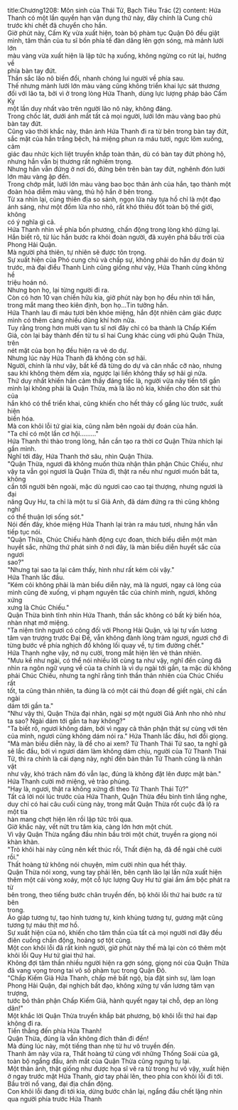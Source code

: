 title:Chương1208: Môn sinh của Thái Tử, Bạch Tiêu Trác (2)
content:
Hứa Thanh có một lần quyền hạn vận dụng thứ này, đây chính là Cung chủ<br>trước khi chết đã chuyển cho hắn.<br>Giờ phút này, Cấm Kỵ vừa xuất hiện, toàn bộ phàm tục Quận Đô đều giật<br>mình, tâm thần của tu sĩ bốn phía tế đàn dâng lên gợn sóng, mà mảnh lưới lớn<br>màu vàng vừa xuất hiện là lập tức hạ xuống, không ngừng co rút lại, hướng về<br>phía bàn tay đứt.<br>Thần sắc lão nô biến đổi, nhanh chóng lui người về phía sau.<br>Thế nhưng mảnh lưới lớn màu vàng cũng không triển khai lực sát thương<br>đối với lão ta, bởi vì ở trong lòng Hứa Thanh, dùng lực lượng pháp bảo Cấm Kỵ<br>một lần duy nhất vào trên người lão nô này, không đáng.<br>Trong chốc lát, dưới ánh mắt tất cả mọi người, lưới lớn màu vàng bao phủ<br>bàn tay đứt.<br>Cũng vào thời khắc này, thân ảnh Hứa Thanh đi ra từ bên trong bàn tay đứt,<br>sắc mặt của hắn trắng bệch, há miệng phun ra máu tươi, ngực lõm xuống, cảm<br>giác đau nhức kịch liệt truyền khắp toàn thân, dù có bàn tay đứt phòng hộ,<br>nhưng hắn vẫn bị thương rất nghiêm trọng.<br>Nhưng hắn vẫn đứng ở nơi đó, đứng bên trên bàn tay đứt, nghênh đón lưới<br>lớn màu vàng ập đến.<br>Trong chớp mắt, lưới lớn màu vàng bao bọc thân ảnh của hắn, tạo thành một<br>đoàn hỏa diễm màu vàng, thủ hộ hắn ở bên trong.<br>Từ xa nhìn lại, cùng thiên địa so sánh, ngọn lửa này tựa hồ chỉ là một đạo<br>ánh sáng, như một đốm lửa nho nhỏ, rất khó thiêu đốt toàn bộ thế giới, không<br>có ý nghĩa gì cả.<br>Hứa Thanh nhìn về phía bốn phương, chấn động trong lòng khó dừng lại.<br>Hắn biết rõ, từ lúc hắn bước ra khỏi đoàn người, đã xuyên phá bầu trời của<br>Phong Hải Quận.<br>Mà người phá thiên, tự nhiên sẽ được tôn trọng.<br>Sự xuất hiện của Phó cung chủ và chấp sự, không phải do hắn dự đoán từ<br>trước, mà đại điểu Thanh Linh cũng giống như vậy, Hứa Thanh cũng không hề<br>triệu hoán nó.<br>Nhưng bọn họ, lại từng người đi ra.<br>Còn có hơn 10 vạn chiến hữu kia, giờ phút này bọn họ đều nhìn tới hắn,<br>trong mắt mang theo kiên định, bọn họ...Tin tưởng hắn.<br>Hứa Thanh lau đi máu tươi bên khóe miệng, hắn đột nhiên cảm giác được<br>mình có thêm càng nhiều dũng khí hơn nữa.<br>Tuy rằng trong hơn mười vạn tu sĩ nơi đây chỉ có ba thành là Chấp Kiếm<br>Giả, còn lại bảy thành đến từ tu sĩ hai Cung khác cùng với phủ Quận Thừa, trên<br>nét mặt của bọn họ đều hiện ra vẻ do dự.<br>Nhưng lúc này Hứa Thanh đã không còn sợ hãi.<br>Người, chính là như vậy, bất kể đã từng do dự và cân nhắc cỡ nào, nhưng<br>sau khi không thèm đếm xỉa, ngược lại liền không thấy sợ hãi gì nữa.<br>Thứ duy nhất khiến hắn cảm thấy đáng tiếc là, người vừa nãy tiến tới gần<br>mình lại không phải là Quận Thừa, mà là lão nô kia, khiến cho đòn sát thủ của<br>hắn khó có thể triển khai, cũng khiến cho hết thảy cố gắng lúc trước, xuất hiện<br>biến hóa.<br>Mà con khôi lỗi tứ giai kia, cũng nằm bên ngoài dự đoán của hắn.<br>"Ta chỉ có một lần cơ hội........."<br>Hứa Thanh thì thào trong lòng, hắn cần tạo ra thời cơ Quận Thừa nhích lại<br>gần mình.<br>Nghĩ tới đây, Hứa Thanh thở sâu, nhìn Quận Thừa.<br>"Quận Thừa, ngươi đã không muốn thừa nhận thân phận Chúc Chiếu, như<br>vậy ta vẫn gọi ngươi là Quận Thừa đi, thật ra nếu như ngươi muốn bắt ta, không<br>cần tới người bên ngoài, mặc dù ngươi cao cao tại thượng, nhưng ngươi là đại<br>năng Quy Hư, ta chỉ là một tu sĩ Giả Anh, đã dám đứng ra thì cũng không nghĩ<br>có thể thuận lợi sống sót."<br>Nói đến đây, khóe miệng Hứa Thanh lại tràn ra máu tươi, nhưng hắn vẫn<br>tiếp tục nói.<br>"Quận Thừa, Chúc Chiếu hành động cực đoan, thích biểu diễn một màn<br>huyết sắc, những thứ phát sinh ở nơi đây, là màn biểu diễn huyết sắc của ngươi<br>sao?"<br>"Nhưng tại sao ta lại cảm thấy, hình như rất kém cỏi vậy."<br>Hứa Thanh lắc đầu.<br>"Kém cỏi không phải là màn biểu diễn này, mà là ngươi, ngay cả lòng của<br>mình cũng đè xuống, vi phạm nguyên tắc của chính mình, ngươi, không xứng<br>xưng là Chúc Chiếu."<br>Quận Thừa bình tĩnh nhìn Hứa Thanh, thần sắc không có bất kỳ biến hóa,<br>nhàn nhạt mở miệng.<br>"Ta niệm tình ngươi có công đối với Phong Hải Quận, vả lại tự vấn lương<br>tâm vạn trượng trước Đại Đế, vẫn không đành lòng trảm ngươi, ngươi chớ đi<br>từng bước về phía nghịch đồ không lối quay về, tự tìm đường chết."<br>Hứa Thanh nghe vậy, nở nụ cười, trong mắt hiện lên vẻ thản nhiên.<br>"Mưu kế như ngài, có thể nói nhiều lời cùng ta như vậy, nghĩ đến cũng đã<br>nhìn ra ngôn ngữ vụng về của ta chính là vì dụ ngài tới gần, ta mặc dù không<br>phải Chúc Chiếu, nhưng ta nghĩ rằng tinh thần thản nhiên của Chúc Chiếu rất<br>tốt, ta cũng thản nhiên, ta đúng là có một cái thủ đoạn để giết ngài, chỉ cần ngài<br>dám tới gần ta."<br>"Như vậy thì, Quận Thừa đại nhân, ngài sợ một người Giả Anh nho nhỏ như<br>ta sao? Ngài dám tới gần ta hay không?"<br>"Ta biết rõ, ngươi không dám, bởi vì ngay cả thân phận thật sự cùng với tên<br>của mình, ngươi cũng không dám nói ra." Hứa Thanh lắc đầu, hơi đổi giọng.<br>"Mà màn biểu diễn này, là để cho ai xem? Tử Thanh Thái Tử sao, ta nghĩ gã<br>sẽ lắc đầu, bởi vì ngươi dám làm không dám chịu, người của Tử Thanh Thái<br>Tử, thì ra chính là cái dạng này, nghĩ đến bản thân Tử Thanh cũng là nhân vật<br>như vậy, khó trách năm đó vẫn lạc, đúng là không đặt lên được mặt bàn."<br>Hứa Thanh cười mở miệng, vẻ trào phúng.<br>"Hay là, ngươi, thật ra không xứng đi theo Tử Thanh Thái Tử?"<br>Tất cả lời nói lúc trước của Hứa Thanh, Quận Thừa đều bình tĩnh lắng nghe,<br>duy chỉ có hai câu cuối cùng này, trong mắt Quận Thừa rốt cuộc đã lộ ra một tia<br>hàn mang chợt hiện lên rồi lập tức trôi qua.<br>Giờ khắc này, vết nứt tru tâm kia, càng lớn hơn một chút.<br>Vì vậy Quận Thừa ngẩng đầu nhìn bầu trời một chút, truyền ra giọng nói<br>khàn khàn.<br>"Trò khôi hài này cũng nên kết thúc rồi, Thất điện hạ, đã để ngài chê cười<br>rồi."<br>Thất hoàng tử không nói chuyện, mỉm cười nhìn qua hết thảy.<br>Quận Thừa nói xong, vung tay phải lên, bên cạnh lão lại lần nữa xuất hiện<br>thêm một cái vòng xoáy, một cỗ lực lượng Quy Hư tứ giai ầm ầm bộc phát ra từ<br>bên trong, theo tiếng bước chân truyền đến, bộ khôi lỗi thứ hai bước ra từ bên<br>trong.<br>Áo giáp tương tự, tạo hình tương tự, kinh khủng tương tự, gương mặt cũng<br>tương tự máu thịt mơ hồ.<br>Sự xuất hiện của nó, khiến cho tâm thần của tất cả mọi người nơi đây đều<br>điên cuồng chấn động, hoảng sợ tột cùng.<br>Một con khôi lỗi đã rất kinh người, giờ phút này thế mà lại còn có thêm một<br>khôi lỗi Quy Hư tứ giai thứ hai.<br>Không đợi tâm thần nhiều người hiện ra gợn sóng, giọng nói của Quận Thừa<br>đã vang vọng trong tai vô số phàm tục trong Quận Đô.<br>"Chấp Kiếm Giả Hứa Thanh, chấp mê bất ngộ, bịa đặt sinh sự, làm loạn<br>Phong Hải Quận, đại nghịch bất đạo, không xứng tự vấn lương tâm vạn trượng,<br>tước bỏ thân phận Chấp Kiếm Giả, hành quyết ngay tại chỗ, dẹp an lòng dân!"<br>Một khắc lời Quận Thừa truyền khắp bát phương, bộ khôi lỗi thứ hai đạp<br>không đi ra.<br>Tiến thẳng đến phía Hứa Thanh!<br>Quận Thừa, đúng là vẫn không đích thân đi đến!<br>Mà đúng lúc này, một tiếng than nhẹ từ hư vô truyền đến.<br>Thanh âm này vừa ra, Thất hoàng tử cùng với những Thống Soái của gã,<br>toàn bộ ngẩng đầu, ánh mắt của Quận Thừa cũng ngưng tụ lại.<br>Một thân ảnh, thật giống như được họa sĩ vẽ ra từ trong hư vô vậy, xuất hiện<br>ở ngay trước mặt Hứa Thanh, giơ tay phải lên, theo phía con khôi lỗi đi tới.<br>Bầu trời nổ vang, đại địa chấn động.<br>Con khôi lỗi đang đi tới kia, dừng bước chân lại, ngẩng đầu chết lặng nhìn<br>qua người phía trước Hứa Thanh